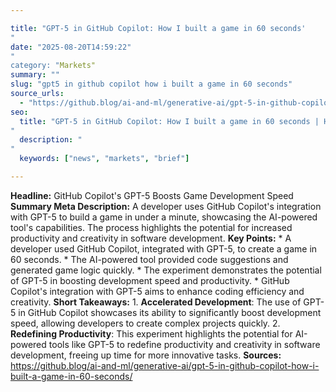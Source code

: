 ```yaml
---

title: "GPT-5 in GitHub Copilot: How I built a game in 60 seconds'"
date: "2025-08-20T14:59:22""
category: "Markets"
summary: ""
slug: "gpt5 in github copilot how i built a game in 60 seconds"
source_urls:
  - "https://github.blog/ai-and-ml/generative-ai/gpt-5-in-github-copilot-how-i-built-a-game-in-60-seconds/"
seo:
  title: "GPT-5 in GitHub Copilot: How I built a game in 60 seconds | Hash n Hedge'"
  description: ""
  keywords: ["news", "markets", "brief"]

---
```

**Headline:** GitHub Copilot's GPT-5 Boosts Game Development Speed  **Summary Meta Description:** A developer uses GitHub Copilot's integration with GPT-5 to build a game in under a minute, showcasing the AI-powered tool's capabilities. The process highlights the potential for increased productivity and creativity in software development.  **Key Points:**  * A developer used GitHub Copilot, integrated with GPT-5, to create a game in 60 seconds. * The AI-powered tool provided code suggestions and generated game logic quickly. * The experiment demonstrates the potential of GPT-5 in boosting development speed and productivity. * GitHub Copilot's integration with GPT-5 aims to enhance coding efficiency and creativity.  **Short Takeaways:**  1. **Accelerated Development**: The use of GPT-5 in GitHub Copilot showcases its ability to significantly boost development speed, allowing developers to create complex projects quickly. 2. **Redefining Productivity**: This experiment highlights the potential for AI-powered tools like GPT-5 to redefine productivity and creativity in software development, freeing up time for more innovative tasks.  **Sources:**  https://github.blog/ai-and-ml/generative-ai/gpt-5-in-github-copilot-how-i-built-a-game-in-60-seconds/ 
